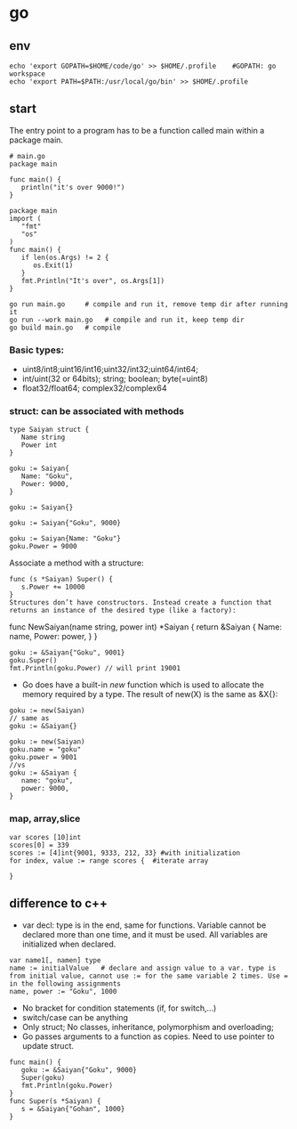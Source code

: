 # go

## env
```
echo 'export GOPATH=$HOME/code/go' >> $HOME/.profile    #GOPATH: go workspace
echo 'export PATH=$PATH:/usr/local/go/bin' >> $HOME/.profile
```

## start
The entry point to a program has to be a function called main within a package main.
```
# main.go
package main

func main() {
   println("it's over 9000!")
}
```
```
package main
import (
   "fmt"
   "os"
)
func main() {
   if len(os.Args) != 2 {
      os.Exit(1)
   }
   fmt.Println("It's over", os.Args[1])
}
```
```
go run main.go     # compile and run it, remove temp dir after running it
go run --work main.go   # compile and run it, keep temp dir
go build main.go   # compile
```
### Basic types:
- uint8/int8;uint16/int16;uint32/int32;uint64/int64;
- int/uint(32 or 64bits); string; boolean; byte(=uint8)
- float32/float64; complex32/complex64

### struct: can be associated with methods
```
type Saiyan struct {
   Name string
   Power int
}
```
```
goku := Saiyan{
   Name: "Goku",
   Power: 9000,
}

goku := Saiyan{}

goku := Saiyan{"Goku", 9000}

goku := Saiyan{Name: "Goku"}
goku.Power = 9000
```
Associate a method with a structure:
```
func (s *Saiyan) Super() {
   s.Power += 10000
}
Structures don’t have constructors. Instead create a function that returns an instance of the desired type (like a factory):
```
func NewSaiyan(name string, power int) *Saiyan {
   return &Saiyan {
     Name: name,
     Power: power,
   }
}
```
goku := &Saiyan{"Goku", 9001}
goku.Super()
fmt.Println(goku.Power) // will print 19001
```
- Go does have a built-in *new* function which is used to allocate the memory required by a type. The result of new(X) is the same as &X{}:
```
goku := new(Saiyan)
// same as
goku := &Saiyan{}

goku := new(Saiyan)
goku.name = "goku"
goku.power = 9001
//vs
goku := &Saiyan {
   name: "goku",
   power: 9000,
}
```

### map, array,slice
```
var scores [10]int
scores[0] = 339
scores := [4]int{9001, 9333, 212, 33} #with initialization
for index, value := range scores {  #iterate array

}
```

## difference to c++
- var decl: type is in the end, same for functions. Variable cannot be declared more than one time, and it must be used. All variables are initialized when declared.
```
var name1[, namen] type
name := initialValue   # declare and assign value to a var. type is from initial value, cannot use := for the same variable 2 times. Use = in the following assignments
name, power := "Goku", 1000
```
- No bracket for condition statements (if, for switch,...)
- switch/case can be anything
- Only struct; No classes, inheritance, polymorphism and overloading;
- Go passes arguments to a function as copies. Need to use pointer to update struct.
```
func main() {
   goku := &Saiyan{"Goku", 9000}
   Super(goku)
   fmt.Println(goku.Power)
}
func Super(s *Saiyan) {
   s = &Saiyan{"Gohan", 1000}
}

```
